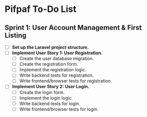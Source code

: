 # Pifpaf To-Do List

## Sprint 1: User Account Management & First Listing

*   [ ] **Set up the Laravel project structure.**
*   [ ] **Implement User Story 1: User Registration.**
    *   [ ] Create the user database migration.
    *   [ ] Create the registration form.
    *   [ ] Implement the registration logic.
    *   [ ] Write backend tests for registration.
    *   [ ] Write frontend/browser tests for registration.
*   [ ] **Implement User Story 2: User Login.**
    *   [ ] Create the login form.
    *   [ ] Implement the login logic.
    *   [ ] Write backend tests for login.
    *   [ ] Write frontend/browser tests for login.
